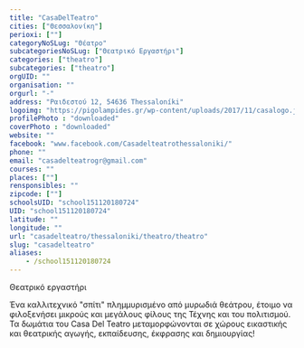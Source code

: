 ```yaml
---
title: "CasaDelTeatro"
cities: ["Θεσσαλονίκη"]
perioxi: [""]
categoryNoSLug: "Θέατρο"
subcategoriesNoSLug: ["Θεατρικό Εργαστήρι"]
categories: ["theatro"]
subcategories: ["theatro"]
orgUID: ""
organisation: ""
orgurl: "-"
address: "Ραιδεστού 12, 54636 Thessaloníki"
logoimg: "https://pigolampides.gr/wp-content/uploads/2017/11/casalogo.jpg"
profilePhoto : "downloaded"
coverPhoto : "downloaded"
website: ""
facebook: "www.facebook.com/Casadelteatrothessaloniki/"
phone: ""
email: "casadelteatrogr@gmail.com"
courses: ""
places: [""]
rensponsibles: ""
zipcode: [""]
schoolsUID: "school151120180724"
UID: "school151120180724"
latitude: ""
longitude: ""
url: "casadelteatro/thessaloniki/theatro/theatro"
slug: "casadelteatro"
aliases:
    - /school151120180724
---
```



Θεατρικό εργαστήρι

Ένα καλλιτεχνικό &quot;σπίτι&quot; πλημμυρισμένο από μυρωδιά θεάτρου, έτοιμο να φιλοξενήσει μικρούς και μεγάλους φίλους της Τέχνης και του πολιτισμού. Τα δωμάτια του Casa Del Teatro μεταμορφώνονται σε χώρους εικαστικής και θεατρικής αγωγής, εκπαίδευσης, έκφρασης και δημιουργίας!